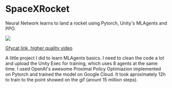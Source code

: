 # SpaceXRocket
Neural Network learns to land a rocket using Pytorch, Unity's MLAgents and PPO.

![](https://thumbs.gfycat.com/BabyishTerribleDesertpupfish-size_restricted.gif)

[Gfycat link, higher quality video](https://gfycat.com/babyishterribledesertpupfish)

A little project I did to learn MLAgents basics. I need to clean the code a lot and upload the Unity Exec for training, which uses 8 agents at the same time. 
I used OpenAI's awesome Proximal Policy Optimiazion implemented on Pytorch and trained the model on Google Cloud. It took aproximately 12h to train to the point showed on the gif (arount 15 million steps).


